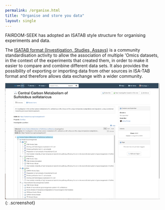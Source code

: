 ```yaml
---
permalink: /organise.html
title: "Organise and store you data"
layout: single
---
```


FAIRDOM-SEEK has adopted an ISATAB style structure for organising experiments and data.

The [ISATAB format (Investigation, Studies, Assays)](https://isa-tools.org/) is a community standardisation activity to allow the association of multiple 'Omics datasets, in the context of the experiments that created them, in order to make it easier to compare and combine different data sets. It also provides the possibility of exporting or importing data from other sources in ISA-TAB format and therefore allows data exchange with a wider community.


![ISA Graph](/assets/images/ISA-feature.png){: .screenshot}      